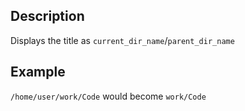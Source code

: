 ## Description

Displays the title as `current_dir_name`/`parent_dir_name`

## Example 
`/home/user/work/Code` would become `work/Code`
